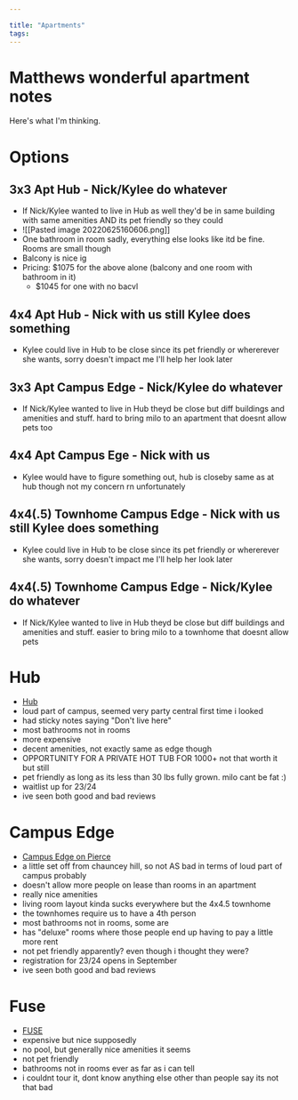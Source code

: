 ```yaml
---

title: "Apartments"
tags:
---
```

# Matthews wonderful apartment notes

Here's what I'm thinking.

# Options
## 3x3  Apt Hub - Nick/Kylee do whatever
- If Nick/Kylee wanted to live in Hub as well they'd be in same building with same amenities AND its pet friendly so they could
- ![[Pasted image 20220625160606.png]]
- One bathroom in room sadly, everything else looks like itd be fine. Rooms are small though
- Balcony is nice ig
- Pricing: $1075 for the above alone (balcony and one room with bathroom in it)
	- $1045 for one with no bacvl
## 4x4 Apt Hub - Nick with us still Kylee does something
- Kylee could live in Hub to be close since its pet friendly or whererever she wants, sorry doesn't impact me I'll help her look later
## 3x3 Apt Campus Edge - Nick/Kylee do whatever
- If Nick/Kylee wanted to live in Hub theyd be close but diff buildings and amenities and stuff. hard to bring milo to an apartment that doesnt allow pets too
## 4x4 Apt Campus Ege - Nick with us
- Kylee would have to figure something out, hub is closeby same as at hub though not my concern rn unfortunately
## 4x4(.5) Townhome Campus Edge - Nick with us still Kylee does something 
- Kylee could live in Hub to be close since its pet friendly or whererever she wants, sorry doesn't impact me I'll help her look later
## 4x4(.5) Townhome Campus Edge - Nick/Kylee do whatever
- If Nick/Kylee wanted to live in Hub theyd be close but diff buildings and amenities and stuff. easier to bring milo to a townhome that doesnt allow pets


# Hub
- [Hub](https://huboncampus.com/west-lafayette-state-street/)
- loud part of campus, seemed very party central first time i looked
- had sticky notes saying "Don't live here"
- most bathrooms not in rooms
- more expensive
- decent amenities, not exactly same as edge though
- OPPORTUNITY FOR A PRIVATE HOT TUB FOR 1000+ not that worth it but still
- pet friendly as long as its less than 30 lbs fully grown. milo cant be fat :)
- waitlist up for 23/24
- ive seen both good and bad reviews
# Campus Edge
- [Campus Edge on Pierce](https://www.americancampus.com/student-apartments/in/west-lafayette/campus-edge-on-pierce)
- a little set off from chauncey hill, so not AS bad in terms of loud part of campus probably
- doesn't allow more people on lease than rooms in an apartment
- really nice amenities
- living room layout kinda sucks everywhere but the 4x4.5 townhome
- the townhomes require us to have a 4th person
- most bathrooms not in rooms, some are
- has "deluxe" rooms where those people end up having to pay a little more rent
- not pet friendly apparently? even though i thought they were?
- registration for 23/24 opens in September
- ive seen both good and bad reviews

# Fuse
- [FUSE](https://www.liveatfuse.com/)
- expensive but nice supposedly
- no pool, but generally nice amenities it seems
- not pet friendly
- bathrooms not in rooms ever as far as i can tell
- i couldnt tour it, dont know anything else other than people say its not that bad